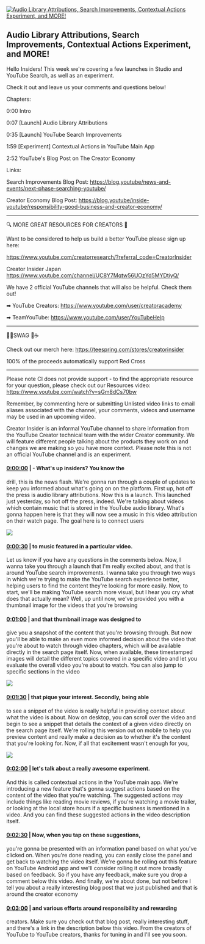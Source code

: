 [![Audio Library Attributions, Search Improvements, Contextual Actions Experiment, and MORE!](https://i.ytimg.com/vi/I_la_0RGV6c/maxresdefault.jpg)](https://www.youtube.com/watch?v=I_la_0RGV6c)

## Audio Library Attributions, Search Improvements, Contextual Actions Experiment, and MORE!

Hello Insiders! This week we're covering a few launches in Studio and YouTube Search, as well as an experiment.



Check it out and leave us your comments and questions below!



Chapters:

0:00 Intro

0:07 [Launch] Audio Library Attributions

0:35 [Launch] YouTube Search Improvements

1:59 [Experiment] Contextual Actions in YouTube Main App

2:52 YouTube's Blog Post on The Creator Economy



Links:

Search Improvements Blog Post: https://blog.youtube/news-and-events/next-phase-searching-youtube/

Creator Economy Blog Post: https://blog.youtube/inside-youtube/responsibility-good-business-and-creator-economy/



-------------------------------------------



🔍 MORE GREAT RESOURCES FOR CREATORS 🔎



Want to be considered to help us build a better YouTube please sign up here: 

https://www.youtube.com/creatorresearch/?referral_code=CreatorInsider



Creator Insider Japan https://www.youtube.com/channel/UC8Y7Mqtw56UOzYd5MYDtiyQ/



We have 2 official YouTube channels that will also be helpful. Check them out! 



➡ YouTube Creators: https://www.youtube.com/user/creatoracademy



➡ TeamYouTube: https://www.youtube.com/user/YouTubeHelp



-------------------------------------------



👕👚SWAG 🎽☕



Check out our merch here: https://teespring.com/stores/creatorinsider



100% of the proceeds automatically support Red Cross



-------------------------------------------

Please note CI does not provide support - to find the appropriate resource for your question, please check out our Resources video: https://www.youtube.com/watch?v=sGm8dCs70bw



Remember, by commenting here or submitting Unlisted video links to email aliases associated with the channel, your comments, videos and username may be used in an upcoming video.



Creator Insider is an informal YouTube channel to share information from the YouTube Creator technical team with the wider Creator community. We will feature different people talking about the products they work on and changes we are making so you have more context. Please note this is not an official YouTube channel and is an experiment.



#### [0:00:00](https://www.youtube.com/watch?v=I_la_0RGV6c&t=0) |  - What's up insiders? You know the

drill, this is the news flash. We're gonna run through a couple of updates to keep you informed about what's going on on the platform. First up, hot off the press is audio library attributions. Now this is a launch. This launched just yesterday, so hot off the press, indeed. We're talking about videos which contain music that is stored in the YouTube audio library. What's gonna happen here is that they will now see a music in this video attribution on their watch page. The goal here is to connect users  

![](https://i.ytimg.com/vi/I_la_0RGV6c/maxres1.jpg)



#### [0:00:30](https://www.youtube.com/watch?v=I_la_0RGV6c&t=30) |  to music featured in a particular video.

Let us know if you have any questions in the comments below. Now, I wanna take you through a launch that I'm really excited about, and that is around YouTube search improvements. I wanna take you through two ways in which we're trying to make the YouTube search experience better, helping users to find the content they're looking for more easily. Now, to start, we'll be making YouTube search more visual, but I hear you cry what does that actually mean? Well, up until now, we've provided you with a thumbnail image for the videos that you're browsing  

#### [0:01:00](https://www.youtube.com/watch?v=I_la_0RGV6c&t=60) |  and that thumbnail image was designed to

give you a snapshot of the content that you're browsing through. But now you'll be able to make an even more informed decision about the video that you're about to watch through video chapters, which will be available directly in the search page itself. Now, when available, these timestamped images will detail the different topics covered in a specific video and let you evaluate the overall video you're about to watch. You can also jump to specific sections in the video  

![](https://i.ytimg.com/vi/I_la_0RGV6c/maxres2.jpg)



#### [0:01:30](https://www.youtube.com/watch?v=I_la_0RGV6c&t=90) |  that pique your interest. Secondly, being able

to see a snippet of the video is really helpful in providing context about what the video is about. Now on desktop, you can scroll over the video and begin to see a snippet that details the context of a given video directly on the search page itself. We're rolling this version out on mobile to help you preview content and really make a decision as to whether it's the content that you're looking for. Now, if all that excitement wasn't enough for you,  

![](https://i.ytimg.com/vi/I_la_0RGV6c/maxres3.jpg)



#### [0:02:00](https://www.youtube.com/watch?v=I_la_0RGV6c&t=120) |  let's talk about a really awesome experiment.

And this is called contextual actions in the YouTube main app. We're introducing a new feature that's gonna suggest actions based on the content of the video that you're watching. The suggested actions may include things like reading movie reviews, if you're watching a movie trailer, or looking at the local store hours if a specific business is mentioned in a video. And you can find these suggested actions in the video description itself.  

#### [0:02:30](https://www.youtube.com/watch?v=I_la_0RGV6c&t=150) |  Now, when you tap on these suggestions,

you're gonna be presented with an information panel based on what you've clicked on. When you're done reading, you can easily close the panel and get back to watching the video itself. We're gonna be rolling out this feature on YouTube Android app and we'll consider rolling it out more broadly based on feedback. So if you have any feedback, make sure you drop a comment below this video. And finally, we're about done, but not before I tell you about a really interesting blog post that we just published and that is around the creator economy  

#### [0:03:00](https://www.youtube.com/watch?v=I_la_0RGV6c&t=180) |  and various efforts around responsibility and rewarding

creators. Make sure you check out that blog post, really interesting stuff, and there's a link in the description below this video. From the creators of YouTube to YouTube creators, thanks for tuning in and I'll see you soon.  